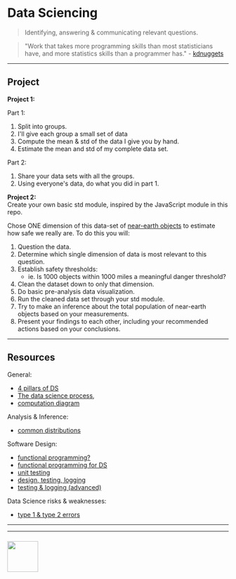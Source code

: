 # Data Sciencing


> Identifying, answering & communicating relevant questions.

> "Work that takes more programming skills than most statisticians have, and more statistics skills than a programmer has." - [kdnuggets](https://www.kdnuggets.com/2016/10/battle-data-science-venn-diagrams.html)


___

## Project



__Project 1:__

Part 1:
1. Split into groups.  
2. I'll give each group a small set of data
3. Compute the mean & std of the data I give you by hand.
4. Estimate the mean and std of my complete data set.

Part 2: 
1. Share your data sets with all the groups.
2. Using everyone's data, do what you did in part 1.


__Project 2:__  
Create your own basic std module, inspired by the JavaScript module in this repo.


Chose ONE dimension of this data-set of [near-earth objects](https://data.nasa.gov/resource/2vr3-k9wn.json) to estimate how safe we really are.  To do this you will:  
1. Question the data.
2. Determine which single dimension of data is most relevant to this question.
3. Establish safety thresholds: 
    * ie. Is 1000 objects within 1000 miles a meaningful danger threshold?
4. Clean the dataset down to only that dimension.
5. Do basic pre-analysis data visualization.
6. Run the cleaned data set through your std module.
7. Try to make an inference about the total population of near-earth objects based on your measurements.
8. Present your findings to each other, including your recommended actions based on your conclusions.

___

## Resources

General:
* [4 pillars of DS](https://www.innoarchitech.com/what-is-data-science-does-data-scientist-do/)
* [The data science process](https://docs.microsoft.com/en-us/azure/machine-learning/team-data-science-process/overview), 
* [computation diagram](https://docs.google.com/presentation/d/1uKGPsFpv5BzRzzkvz2TaplWSx_oelMOlUHa0zg770vY/edit?usp=sharing)

Analysis & Inference:
* [common distributions](./common-distributions.pdf)

Software Design:
* [functional programming?](https://maryrosecook.com/blog/post/a-practical-introduction-to-functional-programming)
* [functional programming for DS](https://vimeo.com/116151995)
* [unit testing](https://medium.com/@MohammedS/beyond-data-science-unit-testing-bb537af38426)
* [design, testing, logging](https://towardsdatascience.com/how-to-write-a-production-level-code-in-data-science-5d87bd75ced)
* [testing & logging (advanced)](https://towardsdatascience.com/unit-testing-and-logging-for-data-science-d7fb8fd5d217)

Data Science risks & weaknesses:
* [type 1 & type 2 errors](https://en.wikipedia.org/wiki/Type_I_and_type_II_errors)


___
___
### <a href="https://digityser.org" target="_blank"><img src="https://user-images.githubusercontent.com/18554853/42180903-40227d9c-7e39-11e8-88e7-f6ea489c6aae.png" width="70" height="70"/></a>




